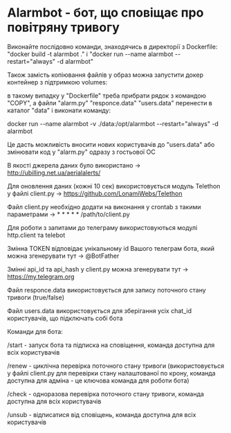 # Alarmbot - бот, що сповіщає про повітряну тривогу

Виконайте послідовно команди, знаходячись в директорії з Dockerfile: "docker build -t alarmbot ." і "docker run --name alarmbot --restart="always" -d alarmbot"

Також замість копіювання файлів у образ можна запустити докер контейнер з підтримкою volumes: 

в такому випадку у "Dockerfile" треба прибрати рядок з командою "COPY", а файли "alarm.py" "responce.data" "users.data" перенести в каталог "data" і виконати команду:

docker run --name alarmbot -v ./data:/opt/alarmbot --restart="always" -d alarmbot

Це дасть можливість вносити нових користувачів до "users.data" або змінювати код у "alarm.py" одразу з гостьової ОС

В якості джерела даних було використано -> http://ubilling.net.ua/aerialalerts/

Для оновлення даних (кожні 10 сек) використовується модуль Telethon у файлі client.py -> https://github.com/LonamiWebs/Telethon

Файл client.py необхідно додати на виконання у crontab з такими параметрами -> * * * * * /path/to/client.py

Для роботи з запитами до телеграму використовуються модулі http.client та telebot

Змінна TOKEN відповідає унікальному id Вашого телеграм бота, який можна згенерувати тут -> @BotFather

Змінні api_id та api_hash у client.py можна згенерувати тут -> https://my.telegram.org

Файл responce.data використовується для запису поточного стану тривоги (true/false)

Файл users.data використовується для зберігання усіх chat_id користувачів, що підключать собі бота

Команди для бота:

/start - запуск бота та підписка на сповіщення, команда доступна для всіх користувачів 

/renew - циклічна перевірка поточного стану тривоги (використовується у файлі client.py для  перевірки стану налаштованої по крону, команда доступна для адміна - це ключова команда для роботи бота)

/check - одноразова перевірка поточного стану тривоги, команда доступна для всіх користувачів

/unsub - відписатися від сповіщень, команда доступна для всіх користувачів 